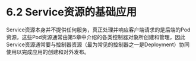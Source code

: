 # 6.2 Service资源的基础应用

Service资源本身并不提供任何服务，真正处理并响应客户端请求的是后端的Pod资源，这些Pod资源通常由第5章中介绍的各类控制器对象所创建和管理，因此Service资源通常要与控制器资源（最为常见的控制器之一是Deployment）协同使用以完成应用的创建和对外发布。